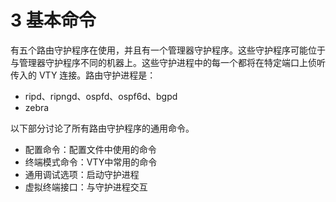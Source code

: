 # 3 基本命令

有五个路由守护程序在使用，并且有一个管理器守护程序。这些守护程序可能位于与管理器守护程序不同的机器上。这些守护进程中的每一个都将在特定端口上侦听传入的 VTY 连接。路由守护进程是：

- ripd、ripngd、ospfd、ospf6d、bgpd
- zebra

以下部分讨论了所有路由守护程序的通用命令。

- 配置命令：配置文件中使用的命令
- 终端模式命令：VTY中常用的命令
- 通用调试选项：启动守护进程
- 虚拟终端接口：与守护进程交互